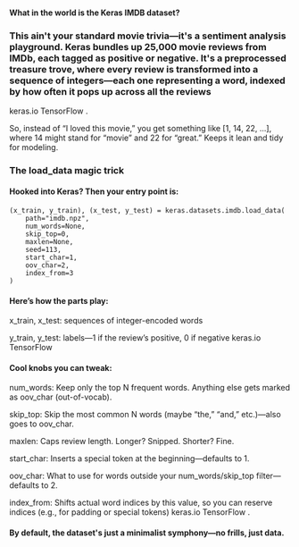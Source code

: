 #### What in the world is the Keras IMDB dataset?

### This ain't your standard movie trivia—it's a sentiment analysis playground. Keras bundles up 25,000 movie reviews from IMDb, each tagged as positive or negative. It's a preprocessed treasure trove, where every review is transformed into a sequence of integers—each one representing a word, indexed by how often it pops up across all the reviews 
keras.io
TensorFlow
.

So, instead of “I loved this movie,” you get something like [1, 14, 22, ...], where 14 might stand for “movie” and 22 for “great.” Keeps it lean and tidy for modeling.

### The load_data magic trick

#### Hooked into Keras? Then your entry point is:

```
(x_train, y_train), (x_test, y_test) = keras.datasets.imdb.load_data(
    path="imdb.npz",
    num_words=None,
    skip_top=0,
    maxlen=None,
    seed=113,
    start_char=1,
    oov_char=2,
    index_from=3
)
```

#### Here’s how the parts play:

x_train, x_test: sequences of integer-encoded words

y_train, y_test: labels—1 if the review’s positive, 0 if negative 
keras.io
TensorFlow

#### Cool knobs you can tweak:

num_words: Keep only the top N frequent words. Anything else gets marked as oov_char (out-of-vocab).

skip_top: Skip the most common N words (maybe “the,” “and,” etc.)—also goes to oov_char.

maxlen: Caps review length. Longer? Snipped. Shorter? Fine.

start_char: Inserts a special token at the beginning—defaults to 1.

oov_char: What to use for words outside your num_words/skip_top filter—defaults to 2.

index_from: Shifts actual word indices by this value, so you can reserve indices (e.g., for padding or special tokens) 
keras.io
TensorFlow
.

#### By default, the dataset's just a minimalist symphony—no frills, just data.